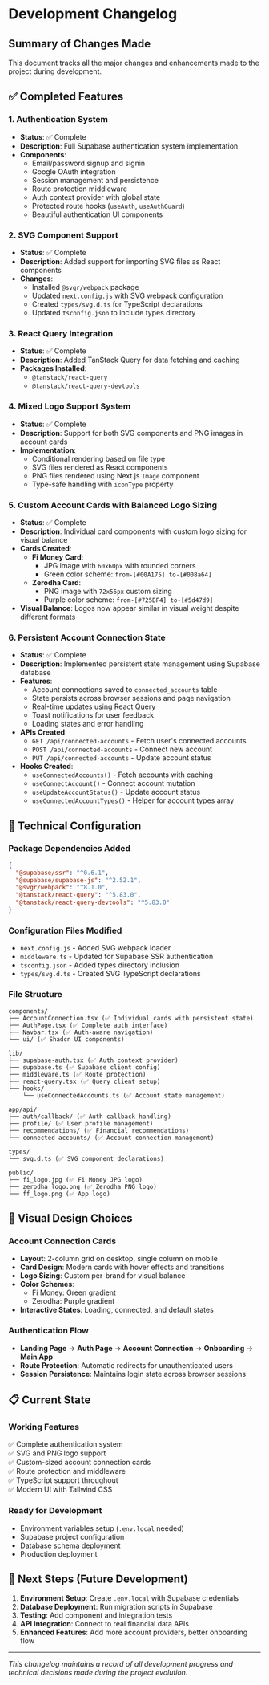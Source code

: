 # Development Changelog

## Summary of Changes Made

This document tracks all the major changes and enhancements made to the project during development.

## ✅ Completed Features

### 1. **Authentication System** 
- **Status**: ✅ Complete
- **Description**: Full Supabase authentication system implementation
- **Components**:
  - Email/password signup and signin
  - Google OAuth integration  
  - Session management and persistence
  - Route protection middleware
  - Auth context provider with global state
  - Protected route hooks (`useAuth`, `useAuthGuard`)
  - Beautiful authentication UI components

### 2. **SVG Component Support**
- **Status**: ✅ Complete
- **Description**: Added support for importing SVG files as React components
- **Changes**:
  - Installed `@svgr/webpack` package
  - Updated `next.config.js` with SVG webpack configuration
  - Created `types/svg.d.ts` for TypeScript declarations
  - Updated `tsconfig.json` to include types directory

### 3. **React Query Integration**
- **Status**: ✅ Complete  
- **Description**: Added TanStack Query for data fetching and caching
- **Packages Installed**:
  - `@tanstack/react-query`
  - `@tanstack/react-query-devtools`

### 4. **Mixed Logo Support System**
- **Status**: ✅ Complete
- **Description**: Support for both SVG components and PNG images in account cards
- **Implementation**:
  - Conditional rendering based on file type
  - SVG files rendered as React components
  - PNG files rendered using Next.js `Image` component
  - Type-safe handling with `iconType` property

### 5. **Custom Account Cards with Balanced Logo Sizing**
- **Status**: ✅ Complete
- **Description**: Individual card components with custom logo sizing for visual balance
- **Cards Created**:
  - **Fi Money Card**: 
    - JPG image with `60x60px` with rounded corners
    - Green color scheme: `from-[#00A175] to-[#008a64]`
  - **Zerodha Card**:
    - PNG image with `72x56px` custom sizing  
    - Purple color scheme: `from-[#725BF4] to-[#5d47d9]`
- **Visual Balance**: Logos now appear similar in visual weight despite different formats

### 6. **Persistent Account Connection State**
- **Status**: ✅ Complete
- **Description**: Implemented persistent state management using Supabase database
- **Features**:
  - Account connections saved to `connected_accounts` table
  - State persists across browser sessions and page navigation
  - Real-time updates using React Query
  - Toast notifications for user feedback
  - Loading states and error handling
- **APIs Created**:
  - `GET /api/connected-accounts` - Fetch user's connected accounts
  - `POST /api/connected-accounts` - Connect new account
  - `PUT /api/connected-accounts` - Update account status
- **Hooks Created**:
  - `useConnectedAccounts()` - Fetch accounts with caching
  - `useConnectAccount()` - Connect account mutation
  - `useUpdateAccountStatus()` - Update account status
  - `useConnectedAccountTypes()` - Helper for account types array

## 🔧 Technical Configuration

### Package Dependencies Added
```json
{
  "@supabase/ssr": "^0.6.1",
  "@supabase/supabase-js": "^2.52.1", 
  "@svgr/webpack": "^8.1.0",
  "@tanstack/react-query": "^5.83.0",
  "@tanstack/react-query-devtools": "^5.83.0"
}
```

### Configuration Files Modified
- `next.config.js` - Added SVG webpack loader
- `middleware.ts` - Updated for Supabase SSR authentication  
- `tsconfig.json` - Added types directory inclusion
- `types/svg.d.ts` - Created SVG TypeScript declarations

### File Structure
```
components/
├── AccountConnection.tsx (✅ Individual cards with persistent state)
├── AuthPage.tsx (✅ Complete auth interface)
├── Navbar.tsx (✅ Auth-aware navigation)
└── ui/ (✅ Shadcn UI components)

lib/
├── supabase-auth.tsx (✅ Auth context provider)
├── supabase.ts (✅ Supabase client config)
├── middleware.ts (✅ Route protection)
├── react-query.tsx (✅ Query client setup)
└── hooks/
    └── useConnectedAccounts.ts (✅ Account state management)

app/api/
├── auth/callback/ (✅ Auth callback handling)
├── profile/ (✅ User profile management)
├── recommendations/ (✅ Financial recommendations)
└── connected-accounts/ (✅ Account connection management)

types/
└── svg.d.ts (✅ SVG component declarations)

public/
├── fi_logo.jpg (✅ Fi Money JPG logo)
├── zerodha_logo.png (✅ Zerodha PNG logo)
└── ff_logo.png (✅ App logo)
```

## 🎨 Visual Design Choices

### Account Connection Cards
- **Layout**: 2-column grid on desktop, single column on mobile
- **Card Design**: Modern cards with hover effects and transitions
- **Logo Sizing**: Custom per-brand for visual balance
- **Color Schemes**: 
  - Fi Money: Green gradient
  - Zerodha: Purple gradient
- **Interactive States**: Loading, connected, and default states

### Authentication Flow
- **Landing Page** → **Auth Page** → **Account Connection** → **Onboarding** → **Main App**
- **Route Protection**: Automatic redirects for unauthenticated users
- **Session Persistence**: Maintains login state across browser sessions

## 📋 Current State

### Working Features
✅ Complete authentication system  
✅ SVG and PNG logo support  
✅ Custom-sized account connection cards  
✅ Route protection and middleware  
✅ TypeScript support throughout  
✅ Modern UI with Tailwind CSS  

### Ready for Development
- Environment variables setup (`.env.local` needed)
- Supabase project configuration
- Database schema deployment
- Production deployment

## 🚀 Next Steps (Future Development)

1. **Environment Setup**: Create `.env.local` with Supabase credentials
2. **Database Deployment**: Run migration scripts in Supabase
3. **Testing**: Add component and integration tests
4. **API Integration**: Connect to real financial data APIs
5. **Enhanced Features**: Add more account providers, better onboarding flow

---

*This changelog maintains a record of all development progress and technical decisions made during the project evolution.* 